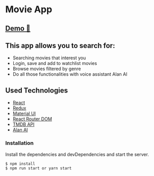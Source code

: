 # Movie App
## [Demo 🎥](https://movie-app-iota-sage.vercel.app/)

## This app allows you to search for:
- Searching movies that interest you
- Login, save and add to watchlist movies
- Browse movies filtered by genre
- Do all those functionalities with voice assistant Alan AI 

## Used Technologies
- [React](https://pl.reactjs.org/)
- [Redux]([https://pl.reactjs.org/](https://redux.js.org/))
- [Material UI](https://mui.com/)
- [React Router DOM](https://v5.reactrouter.com/web/guides/quick-start)
- [TMDB API](https://developers.themoviedb.org/3)
- [Alan AI](https://alan.app/)

### Installation

Install the dependencies and devDependencies and start the server.

```sh
$ npm install
$ npm run start or yarn start
```
